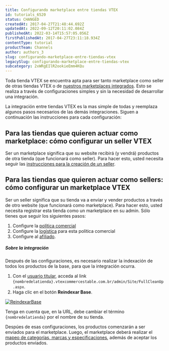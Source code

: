 ```yaml
---
title: Configurando marketplace entre tiendas VTEX
id: tutorials_6520
status: CHANGED
createdAt: 2017-04-27T21:48:44.692Z
updatedAt: 2022-09-12T20:11:02.084Z
publishedAt: 2022-03-14T15:57:05.056Z
firstPublishedAt: 2017-04-27T23:11:18.934Z
contentType: tutorial
productTeam: Channels
author: authors_3
slug: configurando-marketplace-entre-tiendas-vtex
legacySlug: configurando-marketplace-entre-tiendas-vtex
subcategory: 2xWRgEIlR2ookieEmm4KQu
---
```


Toda tienda VTEX se encuentra apta para ser tanto marketplace como seller de otras tiendas VTEX o de [nuestros marketplaces integrados](/es/tutorial/integrando-con-marketplace/). Esto se realiza a través de configuraciones simples y sin la necesidad de desarrollar una integración.

La integración entre tiendas VTEX es la mas simple de todas y reemplaza algunos pasos necesarios de las demás integraciones. Siguen a continuación las instrucciones para cada configuración:

## Para las tiendas que quieren actuar como marketplace: cómo configurar un seller VTEX
Ser un marketplace significa que su website recibirá (y vendrá) productos de otra tienda (que funcionará como seller). Para hacer esto, usted necesita seguir las [instrucciones para la creación de un seller](/es/tutorial/configuracion-de-seller/).

## Para las tiendas que quieren actuar como sellers: cómo configurar un marketplace VTEX
Ser un seller significa que su tienda va a enviar y vender productos a través de otro website (que funcionará como marketplace). Para hacer esto, usted necesita registrar esta tienda como un marketplace en su admin. Sólo tienes que seguir los siguientes pasos:

1. Configure la [política comercial](/es/tutorial/configurar-politica-comercial-para-marketplace/)
2. Configure la [logística](/es/tutorial/como-configurar-logistica-para-politica-comercial/) para esta política comercial
3. Configure al [afiliado](/es/tutorial/como-configurar-afiliado/).

##### Sobre la integración

Después de las configuraciones, es necesario realizar la indexación de todos los productos de la base, para que la integración ocurra.

1. Con el [usuario titular](https://help.vtex.com/es/tracks/contas-e-permissoes--5PxyAgZrtiYlaYZBTlhJ2A/56Bd0KpwbvAji1aFs94xdA), acceda al link `{nombredelatienda}.vtexcommercestable.com.br/admin/Site/FullCleanUp.aspx`.
2. Haga clic en el botón __Reindexar Base__.

[![ReindexarBase](//images.contentful.com/alneenqid6w5/7Eg8CAclRSSqaSS8cqI66S/44944a80535a465fc449c44b8066b557/ReindexarBase.png)](//images.contentful.com/alneenqid6w5/7Eg8CAclRSSqaSS8cqI66S/44944a80535a465fc449c44b8066b557/ReindexarBase.png "![ReindexarBase](//images.contentful.com/alneenqid6w5/7Eg8CAclRSSqaSS8cqI66S/44944a80535a465fc449c44b8066b557/ReindexarBase.png)")

Tenga en cuenta que, en la URL, debe cambiar el término `{nombredelatienda}` por el nombre de su tienda.

Despúes de esas configuraciones, los productos comenzarán a ser enviados para el marketplace. Luego, el marketplace deberá realizar el [mapeo de categorías, marcas y especificaciones](https://help.vtex.com/es/tutorial/mapeando-categorias-e-marcas-para-marketplace), además de aceptar los productos enviados.
